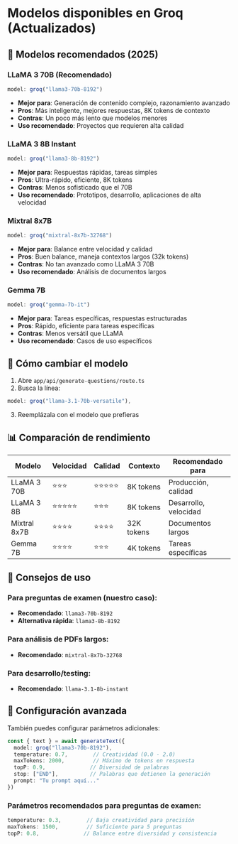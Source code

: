 # Modelos disponibles en Groq (Actualizados)

## 🚀 Modelos recomendados (2025)

### LLaMA 3 70B (Recomendado)
```typescript
model: groq("llama3-70b-8192")
```
- **Mejor para**: Generación de contenido complejo, razonamiento avanzado
- **Pros**: Más inteligente, mejores respuestas, 8K tokens de contexto
- **Contras**: Un poco más lento que modelos menores
- **Uso recomendado**: Proyectos que requieren alta calidad

### LLaMA 3 8B Instant
```typescript
model: groq("llama3-8b-8192")
```
- **Mejor para**: Respuestas rápidas, tareas simples
- **Pros**: Ultra-rápido, eficiente, 8K tokens
- **Contras**: Menos sofisticado que el 70B
- **Uso recomendado**: Prototipos, desarrollo, aplicaciones de alta velocidad

### Mixtral 8x7B
```typescript
model: groq("mixtral-8x7b-32768")
```
- **Mejor para**: Balance entre velocidad y calidad
- **Pros**: Buen balance, maneja contextos largos (32k tokens)
- **Contras**: No tan avanzado como LLaMA 3 70B
- **Uso recomendado**: Análisis de documentos largos

### Gemma 7B
```typescript
model: groq("gemma-7b-it")
```
- **Mejor para**: Tareas específicas, respuestas estructuradas
- **Pros**: Rápido, eficiente para tareas específicas
- **Contras**: Menos versátil que LLaMA
- **Uso recomendado**: Casos de uso específicos

## 🔄 Cómo cambiar el modelo

1. Abre `app/api/generate-questions/route.ts`
2. Busca la línea:
```typescript
model: groq("llama-3.1-70b-versatile"),
```
3. Reemplázala con el modelo que prefieras

## 📊 Comparación de rendimiento

| Modelo | Velocidad | Calidad | Contexto | Recomendado para |
|--------|-----------|---------|----------|------------------|
| LLaMA 3 70B | ⭐⭐⭐ | ⭐⭐⭐⭐⭐ | 8K tokens | Producción, calidad |
| LLaMA 3 8B | ⭐⭐⭐⭐⭐ | ⭐⭐⭐ | 8K tokens | Desarrollo, velocidad |
| Mixtral 8x7B | ⭐⭐⭐⭐ | ⭐⭐⭐⭐ | 32K tokens | Documentos largos |
| Gemma 7B | ⭐⭐⭐⭐ | ⭐⭐⭐ | 4K tokens | Tareas específicas |

## 🎯 Consejos de uso

### Para preguntas de examen (nuestro caso):
- **Recomendado**: `llama3-70b-8192`
- **Alternativa rápida**: `llama3-8b-8192`

### Para análisis de PDFs largos:
- **Recomendado**: `mixtral-8x7b-32768`

### Para desarrollo/testing:
- **Recomendado**: `llama-3.1-8b-instant`

## 🔧 Configuración avanzada

También puedes configurar parámetros adicionales:

```typescript
const { text } = await generateText({
  model: groq("llama3-70b-8192"),
  temperature: 0.7,        // Creatividad (0.0 - 2.0)
  maxTokens: 2000,         // Máximo de tokens en respuesta
  topP: 0.9,              // Diversidad de palabras
  stop: ["END"],          // Palabras que detienen la generación
  prompt: "Tu prompt aquí..."
})
```

### Parámetros recomendados para preguntas de examen:
```typescript
temperature: 0.3,        // Baja creatividad para precisión
maxTokens: 1500,         // Suficiente para 5 preguntas
topP: 0.8,              // Balance entre diversidad y consistencia
```
